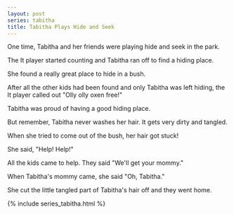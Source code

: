 ```yaml
---
layout: post
series: tabitha
title: Tabitha Plays Hide and Seek
---
```

One time, Tabitha and her friends were playing hide and seek in the park.

The It player started counting and Tabitha ran off to find a hiding place.

She found a really great place to hide in a bush.

After all the other kids had been found and only Tabitha was left hiding,
the It player called out "Olly olly oxen free!"

Tabitha was proud of having a good hiding place.

But remember, Tabitha never washes her hair. It gets very dirty and tangled.

When she tried to come out of the bush, her hair got stuck!

She said, "Help! Help!"

All the kids came to help. They said "We'll get your mommy."

When Tabitha's mommy came, she said "Oh, Tabitha."

She cut the little tangled part of Tabitha's hair off and they went home. 

{% include series_tabitha.html %}
